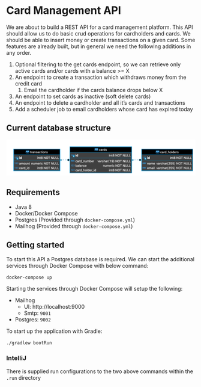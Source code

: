 # Card Management API

We are about to build a REST API for a card management platform.
This API should allow us to do basic crud operations for cardholders and cards.
We should be able to insert money or create transactions on a given card.
Some features are already built, but in general we need the following additions in any order.

1. Optional filtering to the get cards endpoint, so we can retrieve only active cards and/or cards with a balance >= X
2. An endpoint to create a transaction which withdraws money from the credit card
    1. Email the cardholder if the cards balance drops below X
3. An endpoint to set cards as inactive (soft delete cards)
4. An endpoint to delete a cardholder and all it’s cards and transactions
5. Add a scheduler job to email cardholders whose card has expired today


## Current database structure

![Database ER diagram](images/db.png)


## Requirements

- Java 8
- Docker/Docker Compose
- Postgres (Provided through `docker-compose.yml`)
- Mailhog (Provided through `docker-compose.yml`)

## Getting started
To start this API a Postgres database is required.
We can start the additional services through Docker Compose with below command:

```shell
docker-compose up
```

Starting the services through Docker Compose will setup the following:
- Mailhog
  - UI: http://localhost:9000
  - Smtp: `9001`
- Postgres: `9002`

To start up the application with Gradle:

```shell
./gradlew bootRun
```

### IntelliJ
There is supplied run configurations to the two above commands within the `.run` directory
